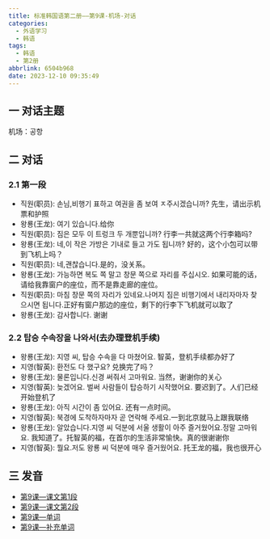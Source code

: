 ```yaml
---
title: 标准韩国语第二册——第9课-机场-对话
categories:
  - 外语学习
  - 韩语
tags:
  - 韩语
  - 第2册
abbrlink: 6504b968
date: 2023-12-10 09:35:49
---
```

## 一 对话主题

机场：공항

<!--more-->

## 二  对话

### 2.1 第一段

* 직원(职员): 손님,비행기 표하고 여권을 좀 보여 ㅈ주시겠습니까? 先生，请出示机票和护照
* 왕룡(王龙): 여기 있습니다.给你
* 직원(职员): 짐은 모두 이 트렁크 두 개뿐입니까? 行李一共就这两个行李箱吗?
* 왕룡(王龙): 네,이 작은 가방은 기내로 들고 가도 됩니까? 好的，这个小包可以带到飞机上吗？
* 직원(职员): 네,괜찮습니다.是的，没关系。
* 왕룡(王龙): 가능하면 복도 쪽 말고 창문 쪽으로 자리를 주십시오. 如果可能的话，请给我靠窗户的座位，而不是靠走廊的座位。
* 직원(职员): 마침 창문 쪽의 자리가 있네요.나머지 짐은 비행기에서 내리자마자 찾으시면 됩니다.正好有窗户那边的座位，剩下的行李下飞机就可以取了
* 왕룡(王龙): 감사합니다. 谢谢

### 2.2 탑승 수속장을 나와서(去办理登机手续)

* 왕룡(王龙): 지영 씨, 탑승 수속을 다 마쳤어요.  智英，登机手续都办好了
* 지영(智英): 환전도 다 했구요?  兑换完了吗？
* 왕룡(王龙): 물론입니다.신경 써줘서 고마워요. 当然，谢谢你的关心
* 지영(智英): 늦겠어요. 벌써  사람들이 탑승하기 시작했어요. 要迟到了。人们已经开始登机了
* 왕룡(王龙): 아직 시간이 좀 있어요.  还有一点时间。
* 지영(智英): 북경에 도착하자마자 곧 연락해 주세요.一到北京就马上跟我联络
* 왕룡(王龙): 알았습니다.지영 씨 덕분에 서울 생활이 아주 즐거웠어요.정말 고마워요. 我知道了。托智英的福，在首尔的生活非常愉快。真的很谢谢你
* 지영(智英): 뭘요.저도 왕룡 씨 덕분에 매우 즐거웠어요. 托王龙的福，我也很开心

## 三 发音

* [第9课—课文第1段][1]
* [第9课—课文第2段][2]
* [第9课—单词][3]
* [第9课—补充单词][4]



[1]:https://active.clewm.net/Dl0rD3?qrurl=http://qr31.cn/Dl0rD3&gtype=1&key=64fef17cd4bbef49801874bc3de30b7ef732b57755
[2]:https://active.clewm.net/CKSuti?qrurl=http://qr31.cn/CKSuti&gtype=1&key=6d9da17ee19ef9faf018747b3356e782a14c9c5822
[3]:https://active.clewm.net/E7BVR2?qrurl=http://qr31.cn/E7BVR2&gtype=1&key=c8eff17c4853d1aa401874b58fa31044435d9bd842
[4]:https://active.clewm.net/AjNd0E?qrurl=http://qr31.cn/AjNd0E&gtype=1&key=023691751fcc49bfc0187448ce0a2aac380354f870